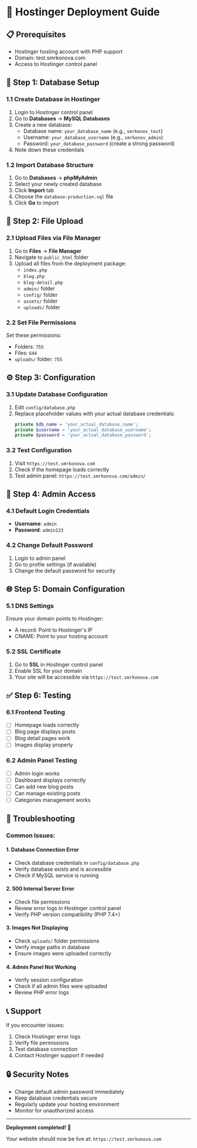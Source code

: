 # 🚀 Hostinger Deployment Guide

## 📋 Prerequisites
- Hostinger hosting account with PHP support
- Domain: test.smrkonova.com
- Access to Hostinger control panel

## 🔧 Step 1: Database Setup

### 1.1 Create Database in Hostinger
1. Login to Hostinger control panel
2. Go to **Databases** → **MySQL Databases**
3. Create a new database:
   - Database name: `your_database_name` (e.g., `smrkonov_test`)
   - Username: `your_database_username` (e.g., `smrkonov_admin`)
   - Password: `your_database_password` (create a strong password)
4. Note down these credentials

### 1.2 Import Database Structure
1. Go to **Databases** → **phpMyAdmin**
2. Select your newly created database
3. Click **Import** tab
4. Choose the `database-production.sql` file
5. Click **Go** to import

## 📁 Step 2: File Upload

### 2.1 Upload Files via File Manager
1. Go to **Files** → **File Manager**
2. Navigate to `public_html` folder
3. Upload all files from the deployment package:
   - `index.php`
   - `blog.php`
   - `blog-detail.php`
   - `admin/` folder
   - `config/` folder
   - `assets/` folder
   - `uploads/` folder

### 2.2 Set File Permissions
Set these permissions:
- Folders: `755`
- Files: `644`
- `uploads/` folder: `755`

## ⚙️ Step 3: Configuration

### 3.1 Update Database Configuration
1. Edit `config/database.php`
2. Replace placeholder values with your actual database credentials:
   ```php
   private $db_name = 'your_actual_database_name';
   private $username = 'your_actual_database_username';
   private $password = 'your_actual_database_password';
   ```

### 3.2 Test Configuration
1. Visit `https://test.smrkonova.com`
2. Check if the homepage loads correctly
3. Test admin panel: `https://test.smrkonova.com/admin/`

## 🔐 Step 4: Admin Access

### 4.1 Default Login Credentials
- **Username**: `admin`
- **Password**: `admin123`

### 4.2 Change Default Password
1. Login to admin panel
2. Go to profile settings (if available)
3. Change the default password for security

## 🌐 Step 5: Domain Configuration

### 5.1 DNS Settings
Ensure your domain points to Hostinger:
- A record: Point to Hostinger's IP
- CNAME: Point to your hosting account

### 5.2 SSL Certificate
1. Go to **SSL** in Hostinger control panel
2. Enable SSL for your domain
3. Your site will be accessible via `https://test.smrkonova.com`

## ✅ Step 6: Testing

### 6.1 Frontend Testing
- [ ] Homepage loads correctly
- [ ] Blog page displays posts
- [ ] Blog detail pages work
- [ ] Images display properly

### 6.2 Admin Panel Testing
- [ ] Admin login works
- [ ] Dashboard displays correctly
- [ ] Can add new blog posts
- [ ] Can manage existing posts
- [ ] Categories management works

## 🚨 Troubleshooting

### Common Issues:

#### 1. Database Connection Error
- Check database credentials in `config/database.php`
- Verify database exists and is accessible
- Check if MySQL service is running

#### 2. 500 Internal Server Error
- Check file permissions
- Review error logs in Hostinger control panel
- Verify PHP version compatibility (PHP 7.4+)

#### 3. Images Not Displaying
- Check `uploads/` folder permissions
- Verify image paths in database
- Ensure images were uploaded correctly

#### 4. Admin Panel Not Working
- Verify session configuration
- Check if all admin files were uploaded
- Review PHP error logs

## 📞 Support

If you encounter issues:
1. Check Hostinger error logs
2. Verify file permissions
3. Test database connection
4. Contact Hostinger support if needed

## 🔒 Security Notes

- Change default admin password immediately
- Keep database credentials secure
- Regularly update your hosting environment
- Monitor for unauthorized access

---

**Deployment completed!** 🎉

Your website should now be live at: `https://test.smrkonova.com`
